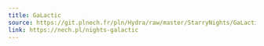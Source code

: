 ```yaml
---
title: GaLactic
source: https://git.plnech.fr/pln/Hydra/raw/master/StarryNights/GaLactic.js
link: https://nech.pl/nights-galactic
---
```

